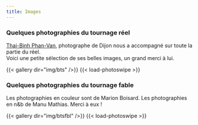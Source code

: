 ```yaml
---
title: Images
---
```


### Quelques photographies du tournage réel

[Thai-Binh Phan-Van](https://thaibinhphanvan.com/Photographies/Argile), photographe de Dijon nous a accompagné sur toute la partie du réel.  
Voici une petite sélection de ses belles images, un grand merci à lui.

{{< gallery dir="img/bts" />}} {{< load-photoswipe >}}

### Quelques photographies du tournage fable

Les photographies en couleur sont de Marion Boisard. Les photographies en n&b de Manu Mathias. Merci à eux !

{{< gallery dir="img/btsfbl" />}} {{< load-photoswipe >}}
